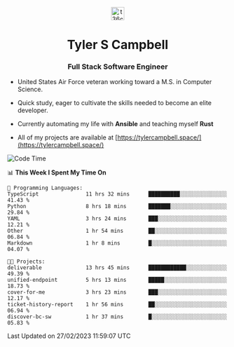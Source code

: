 <p align="center">
<a href="https://www.linkedin.com/in/t36campbell" target="blank"><img align="center" src="https://ik.imagekit.io/t36campbell/Portfolio/linkedin.png.original_m8bbGgPh6.png" alt="t36campbell" height="30" width="30" /></a>
</p>
<h1 align="center">Tyler S Campbell</h1>
<h3 align="center">Full Stack Software Engineer</h3>

* United States Air Force veteran working toward a M.S. in Computer Science.

* Quick study, eager to cultivate the skills needed to become an elite developer.

* Currently automating my life with **Ansible** and teaching myself **Rust**

* All of my projects are available at [https://tylercampbell.space/](https://tylercampbell.space/)

<!--START_SECTION:waka-->
![Code Time](http://img.shields.io/badge/Code%20Time-2%2C213%20hrs%2020%20mins-blue)

📊 **This Week I Spent My Time On** 

```text
💬 Programming Languages: 
TypeScript               11 hrs 32 mins      ██████████░░░░░░░░░░░░░░░   41.43 % 
Python                   8 hrs 18 mins       ███████░░░░░░░░░░░░░░░░░░   29.84 % 
YAML                     3 hrs 24 mins       ███░░░░░░░░░░░░░░░░░░░░░░   12.21 % 
Other                    1 hr 54 mins        ██░░░░░░░░░░░░░░░░░░░░░░░   06.84 % 
Markdown                 1 hr 8 mins         █░░░░░░░░░░░░░░░░░░░░░░░░   04.07 % 

🐱‍💻 Projects: 
deliverable              13 hrs 45 mins      ████████████░░░░░░░░░░░░░   49.39 % 
unified-endpoint         5 hrs 13 mins       █████░░░░░░░░░░░░░░░░░░░░   18.73 % 
cover-for-me             3 hrs 23 mins       ███░░░░░░░░░░░░░░░░░░░░░░   12.17 % 
ticket-history-report    1 hr 56 mins        ██░░░░░░░░░░░░░░░░░░░░░░░   06.94 % 
discover-bc-sw           1 hr 37 mins        █░░░░░░░░░░░░░░░░░░░░░░░░   05.83 % 
```


 Last Updated on 27/02/2023 11:59:07 UTC
<!--END_SECTION:waka-->
